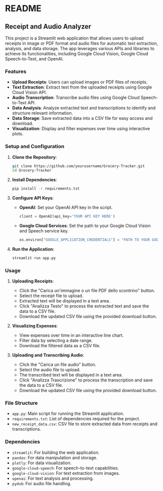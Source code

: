 # README

## Receipt and Audio Analyzer

This project is a Streamlit web application that allows users to upload receipts in image or PDF format and audio files for automatic text extraction, analysis, and data storage. The app leverages various APIs and libraries to achieve its functionalities, including Google Cloud Vision, Google Cloud Speech-to-Text, and OpenAI.

### Features

- **Upload Receipts**: Users can upload images or PDF files of receipts.
- **Text Extraction**: Extract text from the uploaded receipts using Google Cloud Vision API.
- **Audio Transcription**: Transcribe audio files using Google Cloud Speech-to-Text API.
- **Data Analysis**: Analyze extracted text and transcriptions to identify and structure relevant information.
- **Data Storage**: Save extracted data into a CSV file for easy access and download.
- **Visualization**: Display and filter expenses over time using interactive plots.

### Setup and Configuration

1. **Clone the Repository**:
    ```bash
    git clone https://github.com/yourusername/Grocery-Tracker.git
    cd Grocery-Tracker
    ```

2. **Install Dependencies**:
    ```bash
    pip install -r requirements.txt
    ```

3. **Configure API Keys**:
    - **OpenAI**: Set your OpenAI API key in the script.
      ```python
      client = OpenAI(api_key='YOUR API KEY HERE')
      ```
    - **Google Cloud Services**: Set the path to your Google Cloud Vision and Speech service key.
      ```python
      os.environ["GOOGLE_APPLICATION_CREDENTIALS"] = "PATH TO YOUR GOOGLE CLOUD SERVICE KEY HERE"
      ```

4. **Run the Application**:
    ```bash
    streamlit run app.py
    ```

### Usage

1. **Uploading Receipts**:
    - Click the "Carica un'immagine o un file PDF dello scontrino" button.
    - Select the receipt file to upload.
    - Extracted text will be displayed in a text area.
    - Click "Analizza Testo" to process the extracted text and save the data to a CSV file.
    - Download the updated CSV file using the provided download button.

2. **Visualizing Expenses**:
    - View expenses over time in an interactive line chart.
    - Filter data by selecting a date range.
    - Download the filtered data as a CSV file.

3. **Uploading and Transcribing Audio**:
    - Click the "Carica un file audio" button.
    - Select the audio file to upload.
    - The transcribed text will be displayed in a text area.
    - Click "Analizza Trascrizione" to process the transcription and save the data to a CSV file.
    - Download the updated CSV file using the provided download button.

### File Structure

- `app.py`: Main script for running the Streamlit application.
- `requirements.txt`: List of dependencies required for the project.
- `new_receipt_data.csv`: CSV file to store extracted data from receipts and transcriptions.

### Dependencies

- `streamlit`: For building the web application.
- `pandas`: For data manipulation and storage.
- `plotly`: For data visualization.
- `google-cloud-speech`: For speech-to-text capabilities.
- `google-cloud-vision`: For text extraction from images.
- `openai`: For text analysis and processing.
- `pydub`: For audio file handling.
